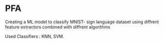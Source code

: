 # PFA
Creating a ML model to classify MNIST- sign language dataset using diffrent feature extractors combined with diffrent algorithms

Used Classifiers : KNN, SVM.
